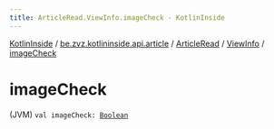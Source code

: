 ```yaml
---
title: ArticleRead.ViewInfo.imageCheck - KotlinInside
---
```


[KotlinInside](../../../index.html) / [be.zvz.kotlininside.api.article](../../index.html) / [ArticleRead](../index.html) / [ViewInfo](index.html) / [imageCheck](./image-check.html)

# imageCheck

(JVM) `val imageCheck: `[`Boolean`](https://kotlinlang.org/api/latest/jvm/stdlib/kotlin/-boolean/index.html)